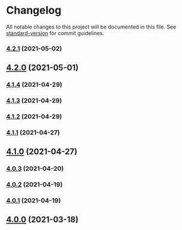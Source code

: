 # Changelog

All notable changes to this project will be documented in this file. See [standard-version](https://github.com/conventional-changelog/standard-version) for commit guidelines.

### [4.2.1](https://github.com/forcedotcom/SFDX-Data-Move-Utility/compare/v4.2.0...v4.2.1) (2021-05-02)

## [4.2.0](https://github.com/forcedotcom/SFDX-Data-Move-Utility/compare/v4.1.4...v4.2.0) (2021-05-01)

### [4.1.4](https://github.com/forcedotcom/SFDX-Data-Move-Utility/compare/v4.1.3...v4.1.4) (2021-04-29)

### [4.1.3](https://github.com/forcedotcom/SFDX-Data-Move-Utility/compare/v4.1.2...v4.1.3) (2021-04-29)

### [4.1.2](https://github.com/forcedotcom/SFDX-Data-Move-Utility/compare/v4.1.1...v4.1.2) (2021-04-29)

### [4.1.1](https://github.com/forcedotcom/SFDX-Data-Move-Utility/compare/v4.1.0...v4.1.1) (2021-04-27)

## [4.1.0](https://github.com/forcedotcom/SFDX-Data-Move-Utility/compare/v4.0.3...v4.1.0) (2021-04-27)

### [4.0.3](https://github.com/forcedotcom/SFDX-Data-Move-Utility/compare/v4.0.2...v4.0.3) (2021-04-20)

### [4.0.2](https://github.com/forcedotcom/SFDX-Data-Move-Utility/compare/v4.0.0...v4.0.2) (2021-04-19)

### [4.0.1](https://github.com/forcedotcom/SFDX-Data-Move-Utility/compare/v4.0.0...v4.0.1) (2021-04-19)

## [4.0.0](https://github.com/forcedotcom/SFDX-Data-Move-Utility/compare/v3.10.5...v4.0.0) (2021-03-18)
